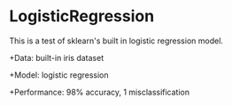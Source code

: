 # LogisticRegression
This is a test of sklearn's built in logistic regression model.

+Data: built-in iris dataset

+Model: logistic regression

+Performance: 98% accuracy, 1 misclassification